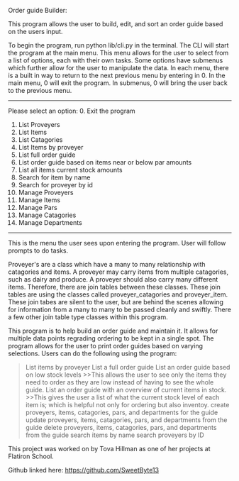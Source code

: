 Order guide Builder:

This program allows the user to build, edit, and sort an order guide based on the users input.

To begin the program, run python lib/cli.py in the terminal.
The CLI will start the program at the main menu. This menu allows for the user to select from a list of options, each with their own tasks. Some options have submenus which further allow for the user to manipulate the data. In each menu, there is a built in way to return to the next previous menu by entering in 0. In the main menu, 0 will exit the program. In submenus, 0 will bring the user back to the previous menu.

-------------------------------
Please select an option:
0. Exit the program
1. List Proveyers
2. List Items
3. List Catagories
4. List Items by proveyer
5. List full order guide
6. List order guide based on items near or below par amounts
7. List all items current stock amounts
8. Search for item by name
9. Search for proveyer by id
10. Manage Proveyers
11. Manage Items
12. Manage Pars
13. Manage Catagories
14. Manage Departments
-------------------------------

This is the menu the user sees upon entering the program. User will follow prompts to do tasks. 

Proveyer's are a class which have a many to many relationship with catagories and items. A proveyer may carry items from multiple catagories, such as dairy and produce. A proveyer should also carry many different items. Therefore, there are join tables between these classes. These join tables are using the classes called proveyer_catagories and proveyer_item. These join tabes are silent to the user, but are behind the scenes allowing for information from a many to many to be passed cleanly and swiftly. There a few other join table type classes within this program.

This program is to help build an order guide and maintain it. It allows for multiple data points regrading ordering to be kept in a single spot. The program allows for the user to print order guides based on varying selections. Users can do the following using the program:
> List items by proveyer 
> List a full order guide
> List an order guide based on low stock levels
    >>This allows the user to see only the items they need to order as they are low instead of having to see the whole guide. 
> List an order guide with an overview of current items in stock. 
    >>This gives the user a list of what the current stock level of each item is; which is helpful not only for ordering but also inventoy.
> create proveyers, items, catagories, pars, and departments for the guide
> update proveyers, items, catagories, pars, and departments from the guide
> delete proveyers, items, catagories, pars, and departments from the guide
> search items by name
> search proveyers by ID


This project was worked on by Tova Hillman as one of her projects at Flatiron School. 

Github linked here: https://github.com/SweetByte13




